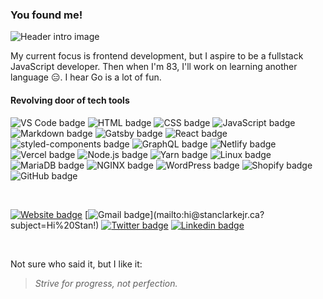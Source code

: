 ### You found me!

![Header intro image](https://user-images.githubusercontent.com/57962165/113486056-db3e1080-947e-11eb-9a3a-32574160acfd.png?raw=true)

My current focus is frontend development, but I aspire to be a fullstack JavaScript developer. Then when I'm 83, I'll work on learning another language 😑. I hear Go is a lot of fun.

#### Revolving door of tech tools

![VS Code badge](https://img.shields.io/badge/-VS%20Code-007acc?style=for-the-badge&logo=Visual-Studio-Code&logoColor=white)
![HTML badge](https://img.shields.io/badge/-HTML-e34f26?style=for-the-badge&logo=HTML5&logoColor=white)
![CSS badge](https://img.shields.io/badge/-CSS-1572b6?style=for-the-badge&logo=CSS3&logoColor=white)
![JavaScript badge](https://img.shields.io/badge/-JavaScript-f7df1e?style=for-the-badge&logo=JavaScript&logoColor=black)
![Markdown badge](https://img.shields.io/badge/-Markdown-000?style=for-the-badge&logo=Markdown&logoColor=white)
![Gatsby badge](https://img.shields.io/badge/-Gatsby-663399?style=for-the-badge&logo=Gatsby&logoColor=white)
![React badge](https://img.shields.io/badge/-React-61dafb?style=for-the-badge&logo=React&logoColor=black)
![styled-components badge](https://img.shields.io/badge/-styled--components-db7093?style=for-the-badge&logo=styled-components&logoColor=white)
![GraphQL badge](https://img.shields.io/badge/-Graph%20QL-e10098?style=for-the-badge&logo=GraphQL&logoColor=white)
![Netlify badge](https://img.shields.io/badge/-Netlify-00c7b7?style=for-the-badge&logo=Netlify&logoColor=white)
![Vercel badge](https://img.shields.io/badge/-Vercel-000?style=for-the-badge&logo=Vercel&logoColor=white)
![Node.js badge](https://img.shields.io/badge/-Node.js-339933?style=for-the-badge&logo=Node.js&logoColor=white)
![Yarn badge](https://img.shields.io/badge/-Yarn-2c8ebb?style=for-the-badge&logo=Yarn&logoColor=white)
![Linux badge](https://img.shields.io/badge/-Linux-fcc624?style=for-the-badge&logo=Linux&logoColor=black)
![MariaDB badge](https://img.shields.io/badge/-MariaDB-003545?style=for-the-badge&logo=MariaDB&logoColor=white)
![NGINX badge](https://img.shields.io/badge/-NGINX-009369?style=for-the-badge&logo=NGINX&logoColor=white)
![WordPress badge](https://img.shields.io/badge/-WordPress-21759b?style=for-the-badge&logo=WordPress&logoColor=white)
![Shopify badge](https://img.shields.io/badge/-Shopify-7ab55c?style=for-the-badge&logo=Shopify&logoColor=white)
![GitHub badge](https://img.shields.io/badge/-GitHub-181717?style=for-the-badge&logo=GitHub&logoColor=white)

<br/>

[![Website badge](https://img.shields.io/badge/-stanclarkejr.ca-4285f4?style=social&logo=Google-Chrome&link=https://stanclarkejr.ca)](https://stanclarkejr.ca)
[![Gmail badge](https://img.shields.io/badge/-hi-ea4335?style=social&logo=Gmail&link=mailto:hi@stanclarkejr.ca?subject=Hi%20Stan!)](mailto:hi@stanclarkejr.ca?subject=Hi%20Stan!)
[![Twitter badge](https://img.shields.io/badge/-@stanclarkejr-1ca0f1?style=social&logo=twitter&link=https://twitter.com/stanclarkejr)](https://twitter.com/stanclarkejr)
[![Linkedin badge](https://img.shields.io/badge/-Stan%20Clarke%2C%20Jr.-blue?style=social&logo=Linkedin&link=https://www.linkedin.com/in/stan-clarke-jr/)](https://www.linkedin.com/in/stan-clarke-jr/)

<br/>

Not sure who said it, but I like it:

> *Strive for progress, not perfection.*

